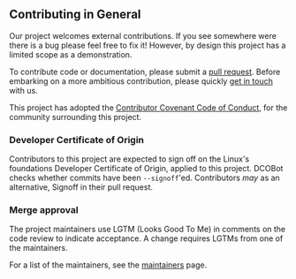 ## Contributing in General
Our project welcomes external contributions.
If you see somewhere were there is a bug please feel free to fix it!
However, by design this project has a limited scope as a demonstration.

To contribute code or documentation, please submit a [pull request](https://github.com/aucloud/kubernetes-vdc-network-setup/pulls).
Before embarking on a more ambitious contribution, please quickly [get in touch](https://github.com/aucloud/kubernetes-vdc-network-setup/blob/main/MAINTAINERS.md) with us.

This project has adopted the [Contributor Covenant Code of Conduct](https://github.com/aucloud/kubernetes-vdc-network-setup/blob/main/CODE_OF_CONDUCT.md), for the community surrounding this project.

### Developer Certificate of Origin
Contributors to this project are expected to sign off on the Linux's foundations Developer Certificate of Origin, applied to this project.
DCOBot checks whether commits have been `--signoff`'ed. Contributors *may* as an alternative, Signoff in their pull request.


### Merge approval

The project maintainers use LGTM (Looks Good To Me) in comments on the code
review to indicate acceptance. A change requires LGTMs from one of the maintainers.

For a list of the maintainers, see the [maintainers](https://github.com/aucloud/kubernetes-vdc-network-setup/blob/main/MAINTAINERS.md) page.
